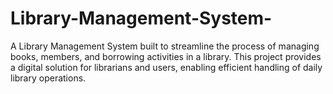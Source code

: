 # Library-Management-System-
A Library Management System built to streamline the process of managing books, members, and borrowing activities in a library. This project provides a digital solution for librarians and users, enabling efficient handling of daily library operations.
